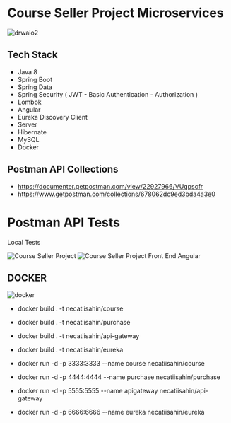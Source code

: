 # Course Seller Project Microservices

![drwaio2](https://user-images.githubusercontent.com/17224549/192118369-4790d517-6329-4178-8144-75c487ee4297.png)

## Tech Stack

- Java 8
- Spring Boot
- Spring Data
- Spring Security ( JWT - Basic Authentication - Authorization )
- Lombok
- Angular
- Eureka Discovery Client
- Server
- Hibernate
- MySQL
- Docker


## Postman API Collections
- https://documenter.getpostman.com/view/22927966/VUqpscfr
- https://www.getpostman.com/collections/678062dc9ed3bda4a3e0

# Postman API Tests

Local Tests

![Course Seller Project](https://user-images.githubusercontent.com/17224549/186480510-681a8b31-009d-4658-821d-59f7684d5124.gif)
![Course Seller Project Front End Angular](https://user-images.githubusercontent.com/17224549/186480522-8d23f81e-b661-4c5f-bf47-68d9dff6c881.gif)


## DOCKER
![docker](https://user-images.githubusercontent.com/17224549/192116292-1b075512-2b58-4ba8-9b89-8e97cfbaa1e2.png)


- docker build . -t necatiisahin/course
- docker build . -t necatiisahin/purchase
- docker build . -t necatiisahin/api-gateway
- docker build . -t necatiisahin/eureka


- docker run -d -p 3333:3333 --name course necatiisahin/course
- docker run -d -p 4444:4444 --name purchase necatiisahin/purchase
- docker run -d -p 5555:5555 --name apigateway necatiisahin/api-gateway
- docker run -d -p 6666:6666 --name eureka necatiisahin/eureka




```
